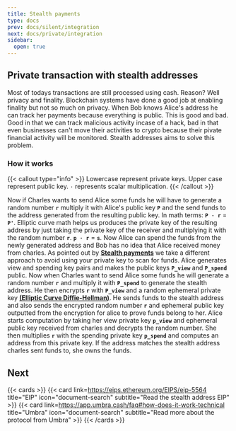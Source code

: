 ```yaml
---
title: Stealth payments
type: docs
prev: docs/silent/integration
next: docs/private/integration
sidebar:
  open: true
---
```


## Private transaction with stealth addresses

Most of todays transactions are still processed using cash. Reason? Well privacy and finality.
Blockchain systems have done a good job at enabling finality but not so much on privacy. When
Bob knows Alice's address he can track her payments because everything is public. This is good
and bad. Good in that we can track malicious activity incase of a hack, bad in that even businesses
can't move their activities to crypto because their pivate financial activity will be monitored. Stealth addresses aims to solve this problem.

### How it works

{{< callout type="info" >}}
Lowercase represent private keys. Upper case represent public key. `·` represents scalar multiplication.
{{< /callout >}}

Now if Charles wants to send Alice some funds he will have to generate a random number **`r`** multiply it with Alice's public key **`P`** and the send funds to the address generated from the resulting public key. In math terms: **`P · r`** = **`P'`**. Elliptic curve math helps us produces the private key of the resulting address by just taking the private key of the receiver and multiplying it with the random number **`r`**. **`p · r`** = **`s`**. Now Alice can spend the funds from the newly generated address and Bob has no idea that Alice received money from charles. As pointed out by [**Stealth payments**](https://eips.ethereum.org/EIPS/eip-5564 "Private") we take a different approach to avoid using your private key to scan for funds. Alice generates view and spending key pairs and makes the public keys **`P_view`** and **`P_spend`** public. Now when Charles want to send Alice some funds he will generate a random number **`r`** and multiply it with **`P_spend`** to generate the stealth address. He then encrypts **`r`** with **`P_view`** and a random ephemeral private key [**(Elliptic Curve Diffie-Hellman)**](https://en.wikipedia.org/wiki/Elliptic-curve_Diffie%E2%80%93Hellman "ECDH"). He sends funds to the stealth address and also sends the encrypted random number **`r`** and ephemeral public key outputted from the encryption for alice to prove funds belong to her. Alice starts computation by taking her view private key **`p_view`** and ephemeral public key received from charles and decrypts the random number. She then multiplies **`r`** with the spending private key **`p_spend`** and computes an address from this private key. If the address matches the stealth address charles sent funds to, she owns the funds.

## Next

{{< cards >}}
{{< card link=https://eips.ethereum.org/EIPS/eip-5564 title="EIP" icon="document-search" subtitle="Read the stealth address EIP" >}}
{{< card link=https://app.umbra.cash/faq#how-does-it-work-technical title="Umbra" icon="document-search" subtitle="Read more about the protocol from Umbra" >}}
{{< /cards >}}
